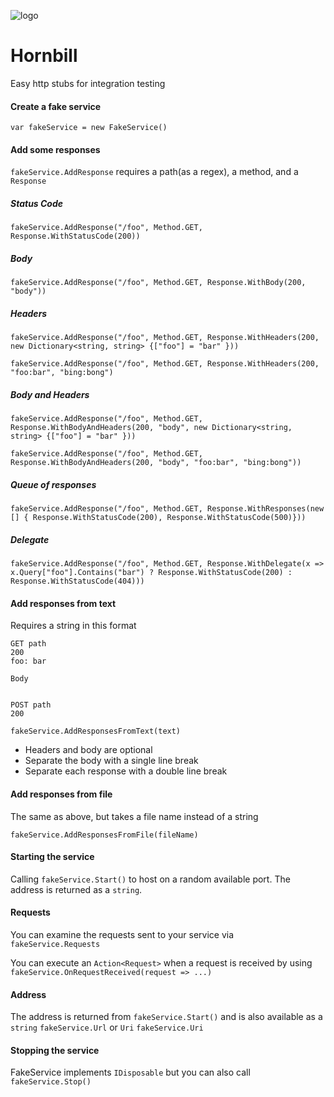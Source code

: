 ![logo](https://dl.dropboxusercontent.com/u/11302680/nuget/hornbill.gif)
# Hornbill

Easy http stubs for integration testing

#### Create a fake service

`var fakeService = new FakeService()`

#### Add some responses

`fakeService.AddResponse` requires a path(as a regex), a method, and a `Response`

##### Status Code

`fakeService.AddResponse("/foo", Method.GET, Response.WithStatusCode(200))`

##### Body

`fakeService.AddResponse("/foo", Method.GET, Response.WithBody(200, "body"))`

##### Headers

`fakeService.AddResponse("/foo", Method.GET, Response.WithHeaders(200, new Dictionary<string, string> {["foo"] = "bar" }))`

`fakeService.AddResponse("/foo", Method.GET, Response.WithHeaders(200, "foo:bar", "bing:bong")`

##### Body and Headers 

`fakeService.AddResponse("/foo", Method.GET, Response.WithBodyAndHeaders(200, "body", new Dictionary<string, string> {["foo"] = "bar" }))`

`fakeService.AddResponse("/foo", Method.GET, Response.WithBodyAndHeaders(200, "body", "foo:bar", "bing:bong"))`

##### Queue of responses

`fakeService.AddResponse("/foo", Method.GET, Response.WithResponses(new [] { Response.WithStatusCode(200), Response.WithStatusCode(500)}))`

##### Delegate

`fakeService.AddResponse("/foo", Method.GET, Response.WithDelegate(x => x.Query["foo"].Contains("bar") ? Response.WithStatusCode(200) : Response.WithStatusCode(404)))`

#### Add responses from text

Requires a string in this format
```
GET path
200
foo: bar

Body


POST path
200
```

`fakeService.AddResponsesFromText(text)`

* Headers and body are optional
* Separate the body with a single line break
* Separate each response with a double line break 

#### Add responses from file

The same as above, but takes a file name instead of a string

`fakeService.AddResponsesFromFile(fileName)`

#### Starting the service

Calling `fakeService.Start()` to host on a random available port. The address is returned as a `string`.

#### Requests

You can examine the requests sent to your service via `fakeService.Requests`

You can execute an `Action<Request>` when a request is received by using `fakeService.OnRequestReceived(request => ...)`

#### Address

The address is returned from `fakeService.Start()` and is also available as a `string` `fakeService.Url` or `Uri` `fakeService.Uri`

#### Stopping the service

FakeService implements `IDisposable` but you can also call `fakeService.Stop()`
